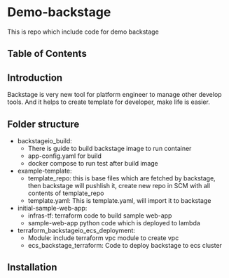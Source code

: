 # Demo-backstage

This is repo which include code for demo backstage

## Table of Contents

## Introduction
Backstage is very new tool for platform engineer to manage other develop tools.
And it helps to create template for developer, make life is easier.

## Folder structure
- backstageio_build:
   - There is guide to build backstage image to run container
   - app-config.yaml for build
   - docker compose to run test after build image
 - example-template:
   - template_repo: this is base files which are fetched by backstage, then backstage will pushlish it, create new repo in SCM with all contents of template_repo
   - template.yaml: This is template.yaml, will import it to backstage 
- initial-sample-web-app:
   - infras-tf: terraform code to build sample web-app
   - sample-web-app python code which is deployed to lambda
- terraform_backstageio_ecs_deployment:
   - Module: include terraform vpc module to create vpc
   - ecs_backstage_terraform: Code to deploy backstage to ecs cluster
  
## Installation
